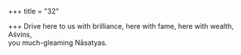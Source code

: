 +++
title = "32"

+++
Drive here to us with brilliance, here with fame, here with wealth,  Aśvins,  
you much-gleaming Nāsatyas.  